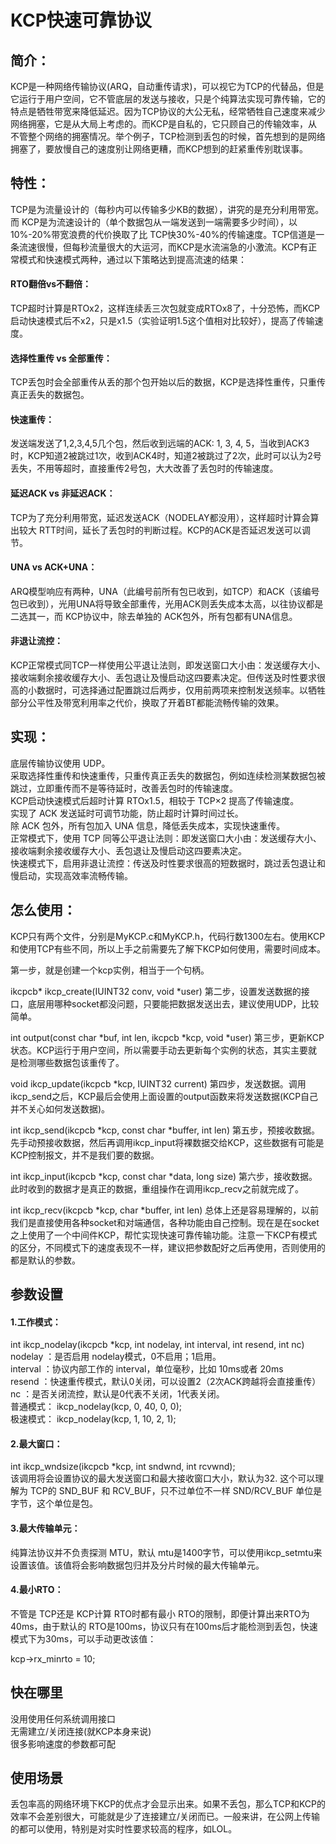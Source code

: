 # KCP快速可靠协议  
  
## 简介：
KCP是一种网络传输协议(ARQ，自动重传请求)，可以视它为TCP的代替品，但是它运行于用户空间，它不管底层的发送与接收，只是个纯算法实现可靠传输，它的特点是牺牲带宽来降低延迟。因为TCP协议的大公无私，经常牺牲自己速度来减少网络拥塞，它是从大局上考虑的。而KCP是自私的，它只顾自己的传输效率，从不管整个网络的拥塞情况。举个例子，TCP检测到丢包的时候，首先想到的是网络拥塞了，要放慢自己的速度别让网络更糟，而KCP想到的赶紧重传别耽误事。

## 特性：
TCP是为流量设计的（每秒内可以传输多少KB的数据），讲究的是充分利用带宽。而 KCP是为流速设计的（单个数据包从一端发送到一端需要多少时间），以10%-20%带宽浪费的代价换取了比 TCP快30%-40%的传输速度。TCP信道是一条流速很慢，但每秒流量很大的大运河，而KCP是水流湍急的小激流。KCP有正常模式和快速模式两种，通过以下策略达到提高流速的结果：

#### RTO翻倍vs不翻倍：
TCP超时计算是RTOx2，这样连续丢三次包就变成RTOx8了，十分恐怖，而KCP启动快速模式后不x2，只是x1.5（实验证明1.5这个值相对比较好），提高了传输速度。

#### 选择性重传 vs 全部重传：
TCP丢包时会全部重传从丢的那个包开始以后的数据，KCP是选择性重传，只重传真正丢失的数据包。

#### 快速重传：
发送端发送了1,2,3,4,5几个包，然后收到远端的ACK: 1, 3, 4, 5，当收到ACK3时，KCP知道2被跳过1次，收到ACK4时，知道2被跳过了2次，此时可以认为2号丢失，不用等超时，直接重传2号包，大大改善了丢包时的传输速度。

#### 延迟ACK vs 非延迟ACK：
TCP为了充分利用带宽，延迟发送ACK（NODELAY都没用），这样超时计算会算出较大 RTT时间，延长了丢包时的判断过程。KCP的ACK是否延迟发送可以调节。

#### UNA vs ACK+UNA：
ARQ模型响应有两种，UNA（此编号前所有包已收到，如TCP）和ACK（该编号包已收到），光用UNA将导致全部重传，光用ACK则丢失成本太高，以往协议都是二选其一，而 KCP协议中，除去单独的 ACK包外，所有包都有UNA信息。

#### 非退让流控：
KCP正常模式同TCP一样使用公平退让法则，即发送窗口大小由：发送缓存大小、接收端剩余接收缓存大小、丢包退让及慢启动这四要素决定。但传送及时性要求很高的小数据时，可选择通过配置跳过后两步，仅用前两项来控制发送频率。以牺牲部分公平性及带宽利用率之代价，换取了开着BT都能流畅传输的效果。

## 实现：
   底层传输协议使用 UDP。  
   采取选择性重传和快速重传，只重传真正丢失的数据包，例如连续检测某数据包被跳过，立即重传而不是等待延时，改善丢包时的传输速度。    
   KCP启动快速模式后超时计算 RTOx1.5，相较于 TCP×2 提高了传输速度。  
   实现了 ACK 发送延时可调节功能，防止超时计算时间过长。  
   除 ACK 包外，所有包加入 UNA 信息，降低丢失成本，实现快速重传。  
   正常模式下，使用 TCP 同等公平退让法则：即发送窗口大小由：发送缓存大小、接收端剩余接收缓存大小、丢包退让及慢启动这四要素决定。  
   快速模式下，启用非退让流控：传送及时性要求很高的短数据时，跳过丢包退让和慢启动，实现高效率流畅传输。   

## 怎么使用：
KCP只有两个文件，分别是MyKCP.c和MyKCP.h，代码行数1300左右。使用KCP和使用TCP有些不同，所以上手之前需要先了解下KCP如何使用，需要时间成本。

第一步，就是创建一个kcp实例，相当于一个句柄。

ikcpcb* ikcp_create(IUINT32 conv, void *user)
第二步，设置发送数据的接口，底层用哪种socket都没问题，只要能把数据发送出去，建议使用UDP，比较简单。

int output(const char *buf, int len, ikcpcb *kcp, void *user)
第三步，更新KCP状态。KCP运行于用户空间，所以需要手动去更新每个实例的状态，其实主要就是检测哪些数据包该重传了。

void ikcp_update(ikcpcb *kcp, IUINT32 current)
第四步，发送数据。调用ikcp_send之后，KCP最后会使用上面设置的output函数来将发送数据(KCP自己并不关心如何发送数据)。

int ikcp_send(ikcpcb *kcp, const char *buffer, int len)
第五步，预接收数据。先手动预接收数据，然后再调用ikcp_input将裸数据交给KCP，这些数据有可能是KCP控制报文，并不是我们要的数据。

int ikcp_input(ikcpcb *kcp, const char *data, long size)
第六步，接收数据。此时收到的数据才是真正的数据，重组操作在调用ikcp_recv之前就完成了。

int ikcp_recv(ikcpcb *kcp, char *buffer, int len)
总体上还是容易理解的，以前我们是直接使用各种socket和对端通信，各种功能由自己控制。现在是在socket之上使用了一个中间件KCP，帮忙实现快速可靠传输功能。注意一下KCP有模式的区分，不同模式下的速度表现不一样，建议把参数配好之后再使用，否则使用的都是默认的参数。

## 参数设置

#### 1.工作模式：  

int ikcp_nodelay(ikcpcb *kcp, int nodelay, int interval, int resend, int nc)  
nodelay ：是否启用 nodelay模式，0不启用；1启用。  
interval ：协议内部工作的 interval，单位毫秒，比如 10ms或者  20ms  
resend ：快速重传模式，默认0关闭，可以设置2（2次ACK跨越将会直接重传）  
nc ：是否关闭流控，默认是0代表不关闭，1代表关闭。  
普通模式： ikcp_nodelay(kcp, 0, 40, 0, 0);  
极速模式： ikcp_nodelay(kcp, 1, 10, 2, 1);  

#### 2.最大窗口：  

int ikcp_wndsize(ikcpcb *kcp, int sndwnd, int rcvwnd);  
该调用将会设置协议的最大发送窗口和最大接收窗口大小，默认为32. 这个可以理解为 TCP的 SND_BUF 和 RCV_BUF，只不过单位不一样 SND/RCV_BUF 单位是字节，这个单位是包。  

#### 3.最大传输单元：  

纯算法协议并不负责探测 MTU，默认 mtu是1400字节，可以使用ikcp_setmtu来设置该值。该值将会影响数据包归并及分片时候的最大传输单元。  

#### 4.最小RTO：  

不管是 TCP还是 KCP计算 RTO时都有最小 RTO的限制，即便计算出来RTO为40ms，由于默认的 RTO是100ms，协议只有在100ms后才能检测到丢包，快速模式下为30ms，可以手动更改该值：  

kcp->rx_minrto = 10;  

## 快在哪里

没用使用任何系统调用接口  
无需建立/关闭连接(就KCP本身来说)  
很多影响速度的参数都可配  

## 使用场景

丢包率高的网络环境下KCP的优点才会显示出来。如果不丢包，那么TCP和KCP的效率不会差别很大，可能就是少了连接建立/关闭而已。一般来讲，在公网上传输的都可以使用，特别是对实时性要求较高的程序，如LOL。